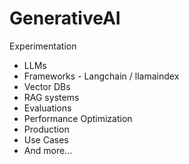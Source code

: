 # GenerativeAI
Experimentation

- LLMs
- Frameworks - Langchain / llamaindex
- Vector DBs
- RAG systems
- Evaluations
- Performance Optimization
- Production
- Use Cases
- And more...
